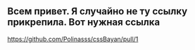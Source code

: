 ## Всем привет. Я случайно не ту ссылку прикрепила. Вот нужная ссылка 
https://github.com/Polinasss/cssBayan/pull/1
